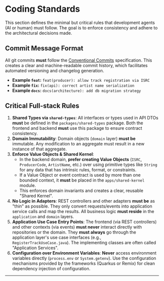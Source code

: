 # Coding Standards

This section defines the minimal but critical rules that development agents (AI or human) must follow. The goal is to enforce consistency and adhere to the architectural decisions made.

## Commit Message Format

All git commits **must** follow the [Conventional Commits](https://www.conventionalcommits.org/en/v1.0.0/) specification. This creates a clear and machine-readable commit history, which facilitates automated versioning and changelog generation.

* **Example `feat`:** `feat(producer): allow track registration via ISRC`
* **Example `fix`:** `fix(api): correct artist name serialization`
* **Example `docs`:** `docs(architecture): add db migration strategy`

## Critical Full-stack Rules

1.  **Shared Types via `shared-types`**: All interfaces or types used in API DTOs **must** be defined in the `packages/shared-types` package. Both the frontend and backend **must** use this package to ensure contract consistency.
2.  **Domain Immutability**: Domain objects (`domain` layer) **must be** immutable. Any modification to an aggregate must result in a new instance of that aggregate.
3.  **Enforce Value Objects & Shared Kernel**:
    * In the backend domain, **prefer creating Value Objects** (`ISRC`, `ProducerCode`, `ArtistName`, etc.) over using primitive types like `String` for any data that has intrinsic rules, format, or constraints.
    * If a Value Object or event contract is used by more than one bounded context, it **must** be placed in the `apps/shared-kernel` module.
    * This enforces domain invariants and creates a clear, reusable "Shared Kernel".
4.  **No Logic in Adapters**: REST controllers and other adapters **must be** as "thin" as possible. They only convert requests/events into application service calls and map the results. All business logic **must reside** in the `application` and `domain` layers.
5.  **Application Use Case Entry Points**: The frontend (via REST controllers) and other contexts (via events) **must never** interact directly with repositories or the domain. They **must always** go through the application layer's use case interfaces (e.g., `RegisterTrackUseCase.java`). The implementing classes are often called "Application Services".
6.  **Configuration over Environment Variables**: **Never** access environment variables directly (`process.env` or `System.getenv`). Use the configuration mechanisms provided by the frameworks (Quarkus or Remix) for clean dependency injection of configuration.

-----
